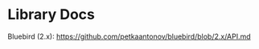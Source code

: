Library Docs
============

Bluebird (2.x): https://github.com/petkaantonov/bluebird/blob/2.x/API.md
